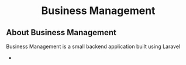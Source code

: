 <h1 align="center"> Business Management</h1>


## About Business Management

Business Management is a small backend application built using Laravel 

- 